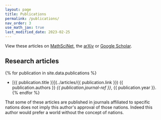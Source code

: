 ```yaml
---
layout: page
title: Publications
permalink: /publications/
nav_order: 3
use_math_jax: true
last_modified_date: 2023-02-25
---
```


View these articles on 
[MathSciNet](http://www.ams.org/mathscinet/search/publications.html?pg1=INDI&amp;s1=805760), 
the [arXiv](http://arxiv.org/a/butterley_o_1)
or 
[Google Scholar](https://scholar.google.it/citations?user=GcZp0pgAAAAJ).

## Research articles

{% for publication in site.data.publications %}
- [{{ publication.title }}](../articles/{{ publication.link }}) {{ publication.authors }} *{{ publication.journal-ref }}*,   {{ publication.year }}.
{% endfor %}

That some of these articles are published in journals affiliated to specific nations does not imply this author's approval of those nations. 
Indeed this author would prefer a world without the concept of nations.

<!-- Open data is a great idea and would me that everything required to replicate results is freely available. 
Would be great to have a link where the published versions of every document cited by this author are available. -->
